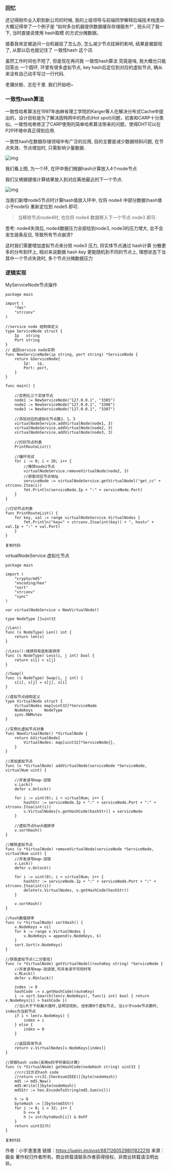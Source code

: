 ### 回忆

还记得刚毕业入职到新公司的时候, 我的上级领导与前端同学解释后端技术栈庞杂. 大概记得举了一个例子是 “如何多台机器提供数据缓存存储服务?” , 扭头问了我一下, 当时直接说使用 hash取模 的方式分摊数据。 

接着我肯定被追问一台机器挂了怎么办, 怎么减少节点挂掉的影响, 结果是被鄙视了, 从那以后也就记住了 一致性hash 这个词. 

虽然工作时间也不短了, 但是现在再问我 一致性hash算法 究竟是啥, 我大概也只能回答出 一个圆环, 环里有很多虚拟节点, key hash后定位到对应的虚拟节点, 确从来没有自己动手写过一行代码.

老骥伏枥、志在千里. 我们开始吧~

### 一致性hash算法

一致性哈希算法在1997年由麻省理工学院的Karger等人在解决分布式Cache中提出的，设计目标是为了解决因特网中的热点(Hot spot)问题，初衷和CARP十分类似。一致性哈希修正了CARP使用的简单哈希算法带来的问题，使得DHT可以在P2P环境中真正得到应用.

一致性hash在数据存储领域中有广泛的应用, 目的主要是减少数据倾斜问题, 在节点失效、节点增加时, 只需影响少量数据.



![img](https://tva1.sinaimg.cn/large/007S8ZIlgy1gios56ih4nj30hz0dddhp.jpg)



我们看上图, 为一个环, 在环中我们根据hash计算放入4个node节点

我们又根据键值计算结果放入到对应离他最近的下一个节点.



![img](https://tva1.sinaimg.cn/large/007S8ZIlgy1gios5dke73j30jk0djgnu.jpg)



当我们新增node5节点时计算hash值放入环中, 仅将 node4 中部分数据(hash值小于node5) 重新定位到 node5 即可.

> 当移除节点node4时, 也仅将 node4 数据移入下一个节点 node3 即可.

思考: node4失效后, node4数据压力全部给到node3, node3的压力增大, 会不会发生链条反应, 导致所有节点崩溃?

这时我们需要增加虚拟节点来分担 node3 压力, 将实体节点通过 hash计算 分散更多的分布到环上, 相对来说数据 hash key  更能随机到不同的节点上, 理想状态下当其中一个节点失效时, 多个节点分摊数据压力

### 逻辑实现

MyServiceNode节点操作

```
package main

import (
    "fmt"
    "strconv"
)

//service node 结构体定义
type ServiceNode struct {
    Ip   string
    Port string
}
// 返回service node实例
func NewServiceNode(ip string, port string) *ServiceNode {
    return &ServiceNode{
        Ip:   ip,
        Port: port,
    }
}

func main() {

    //实例化三个实体节点
    node1 := NewServiceNode("127.0.0.1", "3305")
    node2 := NewServiceNode("127.0.0.1", "3306")
    node3 := NewServiceNode("127.0.0.1", "3307")

    //添加对应的虚拟化节点数1、1、3
    virtualNodeService.addVirtualNode(node1, 3)
    virtualNodeService.addVirtualNode(node2, 3)
    virtualNodeService.addVirtualNode(node3, 3)

    //打印节点列表
    PrintRouteList()

    //循环测试
    for i := 0; i < 20; i++ {
        //移除node2节点
        virtualNodeService.removeVirtualNode(node2, 3)
        //获取对应节点地址
        serviceNode := virtualNodeService.getVirtualNodel("get_cc" + strconv.Itoa(i))
        fmt.Println(serviceNode.Ip + ":" + serviceNode.Port)
    }
}

//打印节点列表
func PrintRouteList() {
    for key, val := range virtualNodeService.VirtualNodes {
        fmt.Println("key=" + strconv.Itoa(int(key)) + ", host=" + val.Ip + ":" + val.Port)
    }
}

复制代码
```

virtualNodeService 虚拟化节点

```
package main

import (
    "crypto/md5"
    "encoding/hex"
    "sort"
    "strconv"
    "sync"
)

var virtualNodeService = NewVirtualNode()

type NodeType []uint32

//Len()
func (s NodeType) Len() int {
    return len(s)
}

//Less():成绩将有低到高排序
func (s NodeType) Less(i, j int) bool {
    return s[i] < s[j]
}

//Swap()
func (s NodeType) Swap(i, j int) {
    s[i], s[j] = s[j], s[i]
}

//虚拟节点结构定义
type VirtualNode struct {
    VirtualNodes map[uint32]*ServiceNode
    NodeKeys     NodeType
    sync.RWMutex
}

//实例化虚拟节点对象
func NewVirtualNode() *VirtualNode {
    return &VirtualNode{
        VirtualNodes: map[uint32]*ServiceNode{},
    }
}

//添加虚拟节点
func (v *VirtualNode) addVirtualNode(serviceNode *ServiceNode, virtualNum uint) {

    //并发读写map-加锁
    v.Lock()
    defer v.Unlock()

    for i := uint(0); i < virtualNum; i++ {
        hashStr := serviceNode.Ip + ":" + serviceNode.Port + ":" + strconv.Itoa(int(i))
        v.VirtualNodes[v.getHashCode(hashStr)] = serviceNode
    }

    //虚拟节点hash值排序
    v.sortHash()
}

//移除虚拟节点
func (v *VirtualNode) removeVirtualNode(serviceNode *ServiceNode, virtualNum uint) {
    //并发读写map-加锁
    v.Lock()
    defer v.Unlock()

    for i := uint(0); i < virtualNum; i++ {
        hashStr := serviceNode.Ip + ":" + serviceNode.Port + ":" + strconv.Itoa(int(i))
        delete(v.VirtualNodes, v.getHashCode(hashStr))
    }

    v.sortHash()
}

//hash数值排序
func (v *VirtualNode) sortHash() {
    v.NodeKeys = nil
    for k := range v.VirtualNodes {
        v.NodeKeys = append(v.NodeKeys, k)
    }
    sort.Sort(v.NodeKeys)
}

//获取虚拟节点(二分查找)
func (v *VirtualNode) getVirtualNodel(routeKey string) *ServiceNode {
    //并发读写map-加读锁,可并发读不可同时写
    v.RLock()
    defer v.RUnlock()

    index := 0
    hashCode := v.getHashCode(routeKey)
    i := sort.Search(len(v.NodeKeys), func(i int) bool { return v.NodeKeys[i] > hashCode })
    //当i大于下标最大值时,证明没找到, 给到第0个虚拟节点, 当i小于node节点数时, index为当前节点
    if i < len(v.NodeKeys) {
        index = i
    } else {
        index = 0
    }

    //返回具体节点
    return v.VirtualNodes[v.NodeKeys[index]]
}

//获取hash code(采用md5字符串后计算)
func (v *VirtualNode) getHashCode(nodeHash string) uint32 {
    //crc32方式hash code
    //return crc32.ChecksumIEEE([]byte(nodeHash))
    md5 := md5.New()
    md5.Write([]byte(nodeHash))
    md5Str := hex.EncodeToString(md5.Sum(nil))

    h := 0
    byteHash := []byte(md5Str)
    for i := 0; i < 32; i++ {
        h <<= 8
        h |= int(byteHash[i]) & 0xFF
    }
    return uint32(h)
}

复制代码
```


作者：小宇渣渣渣
链接：https://juejin.im/post/6871260529801822216
来源：掘金
著作权归作者所有。商业转载请联系作者获得授权，非商业转载请注明出处。
